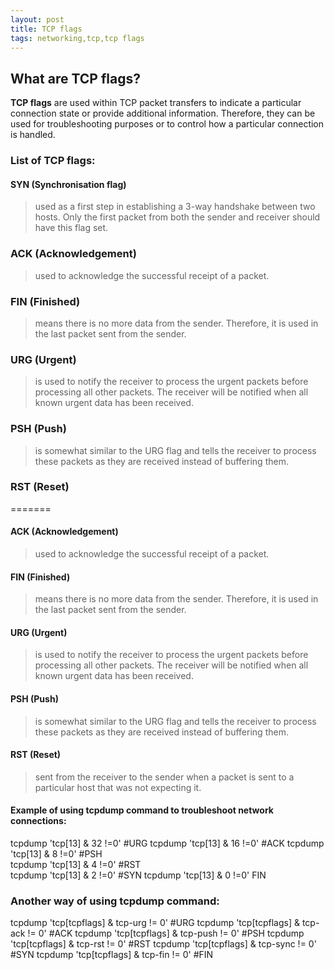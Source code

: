 ```yaml
---
layout: post
title: TCP flags
tags: networking,tcp,tcp flags
---
```

## **What are TCP flags?**
**TCP flags** are used within TCP packet transfers to indicate a particular connection state or provide additional information. Therefore, they can be used for troubleshooting purposes or to control how a particular connection is handled.

### **List of TCP flags:**
#### **SYN (Synchronisation flag)**
>used as a first step in establishing a 3-way handshake between two hosts. Only the first packet from both the sender and receiver should have this flag set.


### **ACK (Acknowledgement)**
>used to acknowledge the successful receipt of a packet.

### **FIN (Finished)**
>means there is no more data from the sender. Therefore, it is used in the last packet sent from the sender.

### **URG (Urgent)**
>is used to notify the receiver to process the urgent packets before processing all other packets. The receiver will be notified when all known urgent data has been received.

### **PSH (Push)**
>is somewhat similar to the URG flag and tells the receiver to process these packets as they are received instead of buffering them.

### **RST (Reset)**
=======
#### **ACK (Acknowledgement)**
>used to acknowledge the successful receipt of a packet.

#### **FIN (Finished)**
>means there is no more data from the sender. Therefore, it is used in the last packet sent from the sender.

#### **URG (Urgent)**
>is used to notify the receiver to process the urgent packets before processing all other packets. The receiver will be notified when all known urgent data has been received.

#### **PSH (Push)**
>is somewhat similar to the URG flag and tells the receiver to process these packets as they are received instead of buffering them.

#### **RST (Reset)**

>sent from the receiver to the sender when a packet is sent to a particular host that was not expecting it.  

#### **Example of using tcpdump command to troubleshoot network connections:**

tcpdump 'tcp[13] & 32 !=0' #URG
tcpdump 'tcp[13] & 16 !=0' #ACK
tcpdump 'tcp[13] & 8 !=0' #PSH  
tcpdump 'tcp[13] & 4 !=0' #RST  
tcpdump 'tcp[13] & 2 !=0' #SYN
tcpdump 'tcp[13] & 0 !=0' FIN

### **Another way of using tcpdump command:**

tcpdump 'tcp[tcpflags] & tcp-urg != 0' #URG
tcpdump 'tcp[tcpflags] & tcp-ack != 0' #ACK
tcpdump 'tcp[tcpflags] & tcp-push != 0' #PSH
tcpdump 'tcp[tcpflags] & tcp-rst != 0' #RST
tcpdump 'tcp[tcpflags] & tcp-sync != 0' #SYN
tcpdump 'tcp[tcpflags] & tcp-fin != 0' #FIN
